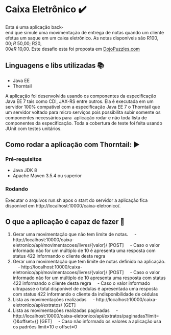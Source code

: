 # Caixa Eletrônico :heavy_check_mark:

Esta é uma aplicação back-end que simule uma movimentação de entrega de notas quando um cliente efetua um saque em um caixa eletrônico. As notas disponíveis são R$ 100,00; R$ 50,00; R$ 20,00 e R$ 10,00. Este desafio esta foi proposta em [DojoPuzzles.com](http://dojopuzzles.com/problemas/exibe/caixa-eletronico/)


## Linguagens e libs utilizadas :books:

- Java EE
- Thorntail

A aplicação foi desenvolvida usando os componentes da especificação Java EE 7 tais como CDI, JAX-RS entre outros. Ela é executada em um servidor 100% compatível com a especificação Java EE 7 o Thorntail que um servidor voltado para micro serviços pois possibilita subir somente os componentes necessários para  aplicação rodar e não toda lista de componentes da especificação. Toda a cobertura de teste foi feita usando JUnit com testes unitários.

## Como rodar a aplicação com Thorntail: :arrow_forward:

### Pré-requisitos
- Java JDK 8
- Apache Maven 3.5.4 ou superior

### Rodando
Executar o arquivos run.sh apos o start do servidor a aplicação fica disponível em http://localhost:10000/caixa-eletronico/. 

## O que a aplicação é capaz de fazer :checkered_flag:

1. Gerar uma movimentação que não tem limite de notas.
    - http://localhost:10000/caixa-eletronico/api/movimentacoes/livres/{valor}/ [POST]
    - Caso o valor informado não for um múltiplo de 10 é apresenta uma resposta com status 422 informando o cliente desta regra
2. Gerar uma movimentação que tem limite de notas definido na aplicação.
    - http://localhost:10000/caixa-eletronico/api/movimentacoes/livres/{valor}/ [POST]
    - Caso o valor informado não for um múltiplo de 10 apresenta uma resposta com status 422 informando o cliente desta regra
    - Caso o valor informado ultrapasse o total disponível de cédulas é apresentada uma resposta com status 422 informando o cliente da indisponibilidade de cédulas
3. Lista as movimentações realizadas
    - http://localhost:10000/caixa-eletronico/api/extratos/ [GET]
4. Lista as movimentações realizadas paginadas 
    - http://localhost:10000/caixa-eletronico/api/extratos/paginadas?limit={}&offset={} [GET]
    - Caso não informado os valores a aplicação usa os padrões limit=10 e offset=0
    